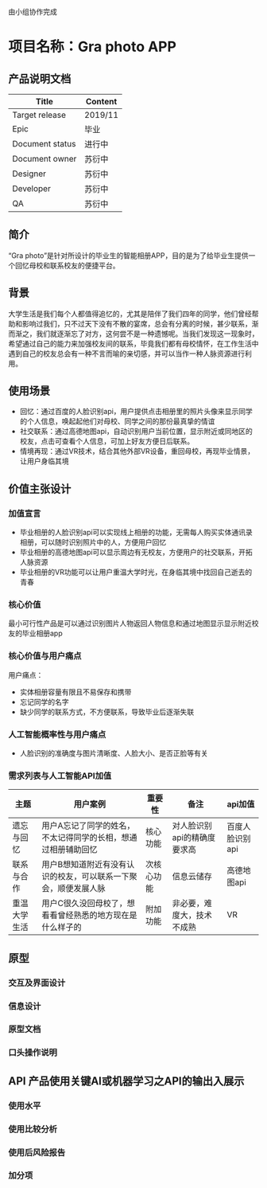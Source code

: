 由小组协作完成

# 项目名称：Gra photo APP
## 产品说明文档

|  Title   |   Content  |
| --- | --- |
| Target release    |  2019/11   |
|  Epic   |  毕业   |
|  Document status   |  进行中   |
|  Document owner   |  苏衍中  |
|  Designer   |  苏衍中   |
|  Developer   |  苏衍中  |
|  QA   |   苏衍中  |

## 简介
“Gra photo”是针对所设计的毕业生的智能相册APP，目的是为了给毕业生提供一个回忆母校和联系校友的便捷平台。

## 背景
大学生活是我们每个人都值得追忆的，尤其是陪伴了我们四年的同学，他们曾经帮助和影响过我们，只不过天下没有不散的宴席，总会有分离的时候，甚少联系，渐而渐之，我们就逐渐忘了对方，这何尝不是一种遗憾呢。当我们发现这一现象时，希望通过自己的能力来加强校友间的联系，毕竟我们都有母校情怀，在工作生活中遇到自己的校友总会有一种不言而喻的亲切感，并可以当作一种人脉资源进行利用。

## 使用场景
- 回忆：通过百度的人脸识别api，用户提供点击相册里的照片头像来显示同学的个人信息，唤起起他们对母校、同学之间的那份最真挚的情谊
- 社交联系：通过高德地图api，自动识别用户当前位置，显示附近或同地区的校友，点击可查看个人信息，可加上好友方便日后联系。
- 情境再现：通过VR技术，结合其他外部VR设备，重回母校，再现毕业情景，让用户身临其境

## 价值主张设计 
### 加值宣言
- 毕业相册的人脸识别api可以实现线上相册的功能，无需每人购买实体通讯录相册，可以随时识别照片中的人，方便用户回忆
- 毕业相册的高德地图api可以显示周边有无校友，方便用户的社交联系，开拓人脉资源
- 毕业相册的VR功能可以让用户重温大学时光，在身临其境中找回自己逝去的青春

### 核心价值
最小可行性产品是可以通过识别图片人物返回人物信息和通过地图显示显示附近校友的毕业相册app

### 核心价值与用户痛点
用户痛点：
- 实体相册容量有限且不易保存和携带
- 忘记同学的名字
- 缺少同学的联系方式，不方便联系，导致毕业后逐渐失联

### 人工智能概率性与用户痛点
- 人脸识别的准确度与图片清晰度、人脸大小、是否正脸等有关

### 需求列表与人工智能API加值
|  主题   |  用户案例   |  重要性   |  备注   |  api加值   |
| --- | --- | --- | --- | --- |
|  遗忘与回忆   |  用户A忘记了同学的姓名，不太记得同学的长相，想通过相册辅助回忆  |  核心功能   |  对人脸识别api的精确度要求高   |  百度人脸识别api   |
|  联系与合作   |  用户B想知道附近有没有认识的校友，可以联系一下聚会，顺便发展人脉   |  次核心功能   |  信息云储存   |  高德地图api   |
|  重温大学生活   |  用户C很久没回母校了，想看看曾经熟悉的地方现在是什么样子的   |  附加功能   |  非必要，难度大，技术不成熟   |  VR   |

## 原型
### 交互及界面设计

### 信息设计

### 原型文档

### 口头操作说明

## API 产品使用关键AI或机器学习之API的输出入展示 
### 使用水平

### 使用比较分析

### 使用后风险报告 

### 加分项
